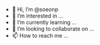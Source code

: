 - 👋 Hi, I’m @soeonp
- 👀 I’m interested in ...
- 🌱 I’m currently learning ...
- 💞️ I’m looking to collaborate on ...
- 📫 How to reach me ...

<!---
soeonp/soeonp is a ✨ special ✨ repository because its `README.md` (this file) appears on your GitHub profile.
You can click the Preview link to take a look at your changes.
--->

